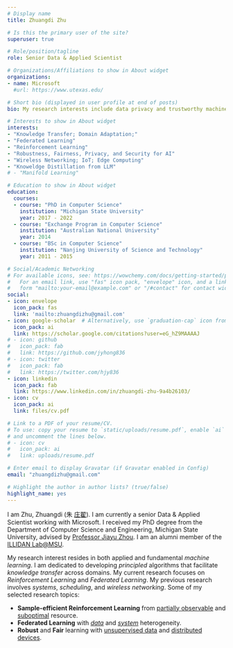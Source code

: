 ```yaml
---
# Display name
title: Zhuangdi Zhu

# Is this the primary user of the site?
superuser: true

# Role/position/tagline
role: Senior Data & Applied Scientist

# Organizations/Affiliations to show in About widget
organizations:
- name: Microsoft
  #url: https://www.utexas.edu/

# Short bio (displayed in user profile at end of posts)
bio: My research interests include data privacy and trustworthy machine learning.

# Interests to show in About widget
interests:
- "Knowledge Transfer; Domain Adaptation;"
- "Federated Learning"
- "Reinforcement Learning"
- "Robustness, Fairness, Privacy, and Security for AI"
- "Wireless Networking; IoT; Edge Computing"
- "Knoweldge Distillation from LLM"
# - "Manifold Learning"

# Education to show in About widget
education:
  courses:
  - course: "PhD in Computer Science"
    institution: "Michigan State University"
    year: 2017 - 2022 
  - course: "Exchange Program in Computer Science"
    institution: "Australian National University"
    year: 2014
  - course: "BSc in Computer Science"
    institution: "Nanjing University of Science and Technology"
    year: 2011 - 2015

# Social/Academic Networking
# For available icons, see: https://wowchemy.com/docs/getting-started/page-builder/#icons
#   For an email link, use "fas" icon pack, "envelope" icon, and a link in the
#   form "mailto:your-email@example.com" or "/#contact" for contact widget.
social:
- icon: envelope
  icon_pack: fas
  link: 'mailto:zhuangdizhu@gmail.com'
- icon: google-scholar  # Alternatively, use `graduation-cap` icon from fas icon_pack
  icon_pack: ai
  link: https://scholar.google.com/citations?user=eG_hZ9MAAAAJ
# - icon: github
#   icon_pack: fab
#   link: https://github.com/jyhong836
# - icon: twitter
#   icon_pack: fab
#   link: https://twitter.com/hjy836
- icon: linkedin
  icon_pack: fab
  link: https://www.linkedin.com/in/zhuangdi-zhu-9a4b26103/
- icon: cv
  icon_pack: ai
  link: files/cv.pdf

# Link to a PDF of your resume/CV.
# To use: copy your resume to `static/uploads/resume.pdf`, enable `ai` icons in `params.toml`, 
# and uncomment the lines below.
# - icon: cv
#   icon_pack: ai
#   link: uploads/resume.pdf

# Enter email to display Gravatar (if Gravatar enabled in Config)
email: "zhuangdizhu@gmail.com"

# Highlight the author in author lists? (true/false)
highlight_name: yes
---
```




I am Zhu, Zhuangdi (朱 [庄](https://en.wikipedia.org/wiki/Zhuang_Zhou)[翟](https://en.wikipedia.org/wiki/Mozi)). I am currently a senior Data & Applied Scientist working with Microsoft. I received my PhD degree from the Department of Computer Science and Engineering, Michigan State University, advised by [Professor Jiayu Zhou](https://jiayuzhou.github.io/). I am an alumni member of the [ILLIDAN Lab@MSU](https://illidanlab.github.io/).

My research interest resides in both applied and fundamental *machine learning*.  I am dedicated to developing *principled* algorithms that facilitate  *knowledge transfer* across domains. My current research focuses on *Reinforcement Learning* and *Federated Learning*. My previous research involves *systems*, *scheduling*, and *wireless networking*. Some of my selected research topics:


* **Sample-efficient Reinforcement Learning**  from [partially observable](/publication/opolo) and [suboptimal](/publication/sail) resource.
* **Federated Learning** with [*data*](/publication/fedgen) and [*system*](/publication/fedrescue) heterogeneity.
*  **Robust** and **Fair** learning with [unsupervised data](/publication/ruda) and [distributed devices](/publication/fedab). 



<!-- <details>
<summary>More</summary>

* [May, 2022] Our work on connection-resilient FL got accepted to ICML'22.
</details> -->
<!-- </font> -->

